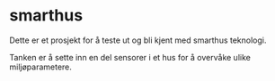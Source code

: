 # smarthus
Dette er et prosjekt for å teste ut og bli kjent med smarthus teknologi.

Tanken er å sette inn en del sensorer i et hus for å overvåke ulike miljøparametere.
